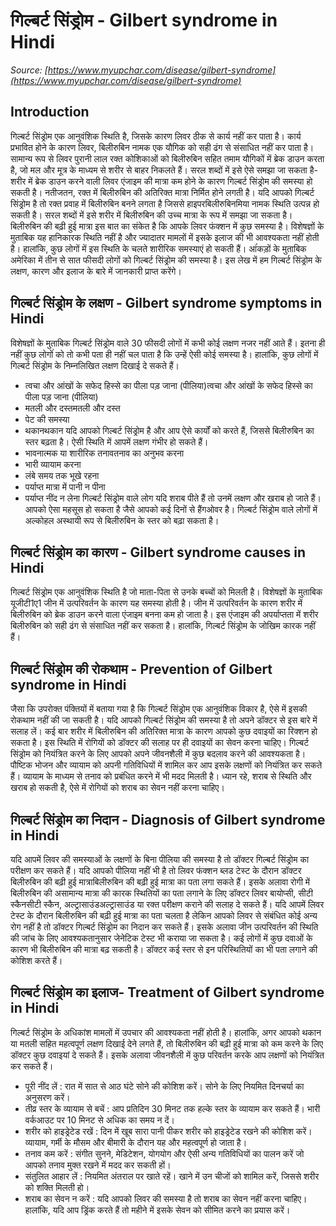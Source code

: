 # गिल्बर्ट सिंड्रोम - Gilbert syndrome in Hindi
_Source: [https://www.myupchar.com/disease/gilbert-syndrome](https://www.myupchar.com/disease/gilbert-syndrome)_

## Introduction
गिल्बर्ट सिंड्रोम एक आनुवंशिक स्थिति है, जिसके कारण लिवर ठीक से कार्य नहीं कर पाता है। कार्य प्रभावित होने के कारण लिवर, बिलीरुबिन नामक एक यौगिक को सही ढंग से संसाधित नहीं कर पाता है। सामान्य रूप से लिवर पुरानी लाल रक्त कोशिकाओं को बिलीरुबिन सहित तमाम यौगिकों में ब्रेक डाउन करता है, जो मल और मूत्र के माध्यम से शरीर से बाहर निकलते हैं। सरल शब्दों में इसे ऐसे समझा जा सकता है- शरीर में ब्रेक डाउन करने वाली लिवर एंजाइम की मात्रा कम होने के कारण गिल्बर्ट सिंड्रोम की समस्या हो सकती है। नतीजतन, रक्त में बिलीरुबिन की अतिरिक्त मात्रा निर्मित होने लगती है।
यदि आपको गिल्बर्ट सिंड्रोम है तो रक्त प्रवाह में बिलीरुबिन बनने लगता है जिससे हाइपरबिलीरुबिनमिया नामक स्थिति उत्पन्न हो सकती है। सरल शब्दों में इसे शरीर में बिलीरुबिन की उच्च मात्रा के रूप में समझा जा सकता है। बिलीरुबिन की बढ़ी हुई मात्रा इस बात का संकेत है कि आपके लिवर फंक्शन में कुछ समस्या है। विशेषज्ञों के मुताबिक यह हानिकारक स्थिति नहीं है और ज्यादातर मामलों में इसके इलाज की भी आवश्यकता नहीं होती है। हालांकि, कुछ लोगों में इस स्थिति के चलते शारीरिक समस्याएं हो सकती हैं। आंंकड़ों के मुताबिक अमेरिका में तीन से सात फीसदी लोगों को गिल्बर्ट सिंड्रोम की समस्या है।
इस लेख में हम गिल्बर्ट सिंड्रोम के लक्षण, कारण और इलाज के बारे में जानकारी प्राप्त करेंगे।

## गिल्बर्ट सिंड्रोम के लक्षण - Gilbert syndrome symptoms in Hindi
विशेषज्ञों के मुताबिक गिल्बर्ट सिंड्रोम वाले 30 फीसदी लोगों में कभी कोई लक्षण नजर नहीं आते हैं। इतना ही नहीं कुछ लोगोंं को तो कभी पता ही नहीं चल पाता है कि उन्हें ऐसी कोई समस्या है। हालांकि, कुछ लोगों में गिल्बर्ट सिंड्रोम के निम्नलिखित लक्षण दिखाई दे सकते हैं।
- त्वचा और आंखों के सफेद हिस्से का पीला पड़ जाना (पीलिया)त्वचा और आंखों के सफेद हिस्से का पीला पड़ जाना (पीलिया)
- मतली और दस्तमतली और दस्त
- पेट की समस्या
- थकानथकान
यदि आपको गिल्बर्ट सिंड्रोम है और आप ऐसे कार्यों को करते हैं, जिससे बिलीरुबिन का स्तर बढ़ता है। ऐसी स्थिति में आपमें लक्षण गंभीर हो सकते हैं।
- भावनात्मक या शारीरिक तनावतनाव का अनुभव करना
- भारी व्यायाम करना
- लंबे समय तक भूखे रहना
- पर्याप्त मात्रा में पानी न पीना
- पर्याप्त नींद न लेना
गिल्बर्ट सिंड्रोम वाले लोग यदि शराब पीते हैं तो उनमें लक्षण और खराब हो जाते हैं। आपको ऐसा महसूस हो सकता है जैसे आपको कई दिनों से हैंगओवर है। गिल्बर्ट सिंड्रोम वाले लोगों में अल्कोहल अस्थायी रूप से बिलीरुबिन के स्तर को बढ़ा सकता है।

## गिल्बर्ट सिंड्रोम का कारण - Gilbert syndrome causes in Hindi
गिल्बर्ट सिंड्रोम एक आनुवंशिक स्थिति है जो माता-पिता से उनके बच्चों को मिलती है। विशेषज्ञों के मुताबिक यूजीटी1ए1 जीन में उत्परिवर्तन के कारण यह समस्या होती है। जीन में उत्परिवर्तन के कारण शरीर में बिलीरुबिन को ब्रेक डाउन करने वाला एंजाइम बनना कम हो जाता है। इस एंजाइम की अपर्याप्तता में शरीर बिलीरुबिन को सही ढंग से संसाधित नहीं कर सकता है। हालांकि, गिल्बर्ट सिंड्रोम के जोखिम कारक नहीं हैं।

## गिल्बर्ट सिंड्रोम की रोकथाम - Prevention of Gilbert syndrome in Hindi
जैसा कि उपरोक्त पंक्तियों में बताया गया है कि गिल्बर्ट सिंड्रोम एक आनुवंशिक विकार है, ऐसे में इसकी रोकथाम नहीं की जा सकती है। यदि आपको गिल्बर्ट सिंड्रोम की समस्या है तो अपने डॉक्टर से इस बारे में सलाह लें। कई बार शरीर में बिलीरुबिन की अतिरिक्त मात्रा के कारण आपको कुछ दवाइयों का रिक्शन हो सकता है। इस स्थिति में रोगियों को डॉक्टर की सलाह पर ही दवाइयों का सेवन करना चाहिए।
गिल्बर्ट सिंड्रोम को नियंत्रित करने के लिए आपको अपने जीवनशैली में कुछ बदलाव करने की आवश्यकता है। पौष्टिक भोजन और व्यायाम को अपनी गतिविधियों में शामिल कर आप इसके लक्षणों को नियंत्रित ​कर सकते हैं। व्यायाम के माध्यम से तनाव को प्रबंधित करने में भी मदद मिलती है। ध्यान रहे, शराब से स्थिति और खराब हो सकती है, ऐसे में रोगियों को शराब का सेवन नहीं करना चाहिए।

## गिल्बर्ट सिंड्रोम का निदान - Diagnosis of Gilbert syndrome in Hindi
यदि आपमें लिवर की समस्याओं के लक्षणों के बिना पीलिया की समस्या है तो डॉक्टर गिल्बर्ट सिंड्रोम का परीक्षण कर सकते हैं। यदि आपको पीलिया नहीं भी है तो लिवर फंक्शन ब्लड टेस्ट के दौरान डॉक्टर बिलीरुबिन की बढ़ी हुई मात्राबिलीरुबिन की बढ़ी हुई मात्रा का पता लगा सकते हैं। इसके अलावा रोगी में बिलीरुबिन की असामान्य मात्रा की कारक स्थितियों का पता लगाने के लिए डॉक्टर लिवर बायोप्सी, सीटी स्कैनसीटी स्कैन, अल्ट्रासाउंडअल्ट्रासाउंड या रक्त परीक्षण कराने की सलाह दे सकते हैं।
यदि आपमें लिवर टेस्ट के दौरान बिलीरुबिन की बढ़ी हुई मात्रा का पता चलता है ले​किन आपको लिवर से संबंधित कोई अन्य रोग नहीं है तो डॉक्टर गिल्बर्ट सिंड्रोम का निदान कर सकते हैं। इसके अलावा जीन उत्परिवर्तन की स्थिति की जांच के लिए आवश्यकतानुसार जेनेटिक टेस्ट भी कराया जा सकता है। कई लोगों में कुछ दवाओं के कारण भी बिलीरुबिन की मात्रा बढ़ सकती है। डॉक्टर कई स्तर से इन परिस्थितियों का भी पता लगाने की ​कोशिश करते हैं।

## गिल्बर्ट सिंड्रोम का इलाज- Treatment of Gilbert syndrome in Hindi
गिल्बर्ट सिंड्रोम के अधिकांश मामलों में उपचार की आवश्यकता नहीं होती है। हालांकि, अगर आपको थकान या मतली सहित महत्वपूर्ण लक्षण दिखाई देने लगते हैं, तो बिलीरुबिन की बढ़ी हुई मात्रा को कम करने के लिए डॉक्टर कुछ दवाइयां दे सकते हैं। इसके अलावा जीवनशैली में कुछ परिवर्तन करके आप लक्षणों को नियंत्रित कर सकते हैं।
- पूरी नींद लें : रात में सात से आठ घंटे सोने की कोशिश करें। सोने के लिए नियमित दिनचर्या का अनुसरण करें।
- तीव्र स्तर के व्यायाम से बचें : आप प्रतिदिन 30 मिनट तक हल्के स्तर के व्यायाम कर सकते हैं। भारी वर्कआउट पर 10 मिनट से अधिक का समय न दें।
- शरीर को हाइड्रेटेड रखें : दिन में खूब सारा पानी पीकर शरीर को हाइड्रेटेड रखने की कोशिश करें। व्यायाम, गर्मी के मौसम और बीमारी के दौरान यह और महत्वपूर्ण हो जाता है।
- तनाव कम करें : संगीत सुनने, मेडिटेशन, योगयोग और ऐसी अन्य गतिवि​धियों का पालन करें जो आपको तनाव मुक्त रखने में मदद कर सकती हों।
- संतुलित आहार लें : नियमित अंतराल पर खाते रहें। खाने में उन चीजों को शामिल करें, जिससे शरीर को शक्ति मिलती हो।
- शराब का सेवन न करें : यदि आपको लिवर की समस्या है तो शराब का सेवन नहीं करना चाहिए। हालांकि, यदि आप ड्रिंक करते हैं तो महीने में इसके सेवन को सीमित करने का प्रयास करें।

